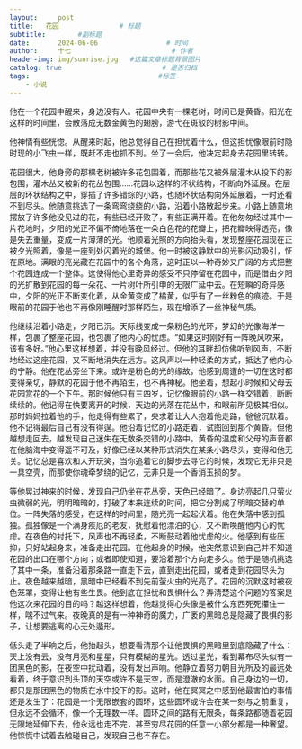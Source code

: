 ```yaml
---
layout:     post                       
title:   花园               # 标题
subtitle:        #副标题
date:       2024-06-06                 # 时间
author:     十七                         # 作者
header-img: img/sunrise.jpg   #这篇文章标题背景图片
catalog: true                         # 是否归档
tags:                                #标签
    - 小说
---
```

他在一个花园中醒来，身边没有人。花园中央有一棵老树，时间已是黄昏。阳光在这样的时间里，会散落成无数金黄色的翅膀，游弋在斑驳的树影中间。

他神情有些恍惚。从醒来时起，他总觉得自己在担忧着什么，但这担忧像眼前时隐时现的小飞虫一样，既赶不走也抓不到。坐了一会后，他决定起身去花园里转转。

花园很大，他身旁的那棵老树被许多花包围着，而那些花又被外层灌木从投下的影包围，灌木丛又被新的花丛包围……花园以这样的环状结构，不断向外延展。在层层的环状结构之中，穿插了许多错综的小路，也随环状结构向外延展着，一时还看不到尽头。他随意挑选了一条弯弯绕绕的小路，沿着小路散起步来。小路上随意地摆放了许多他没见过的花，有些已经开败了，有些正满开着。在他匆匆经过其中一片花地时，夕阳的光正不偏不倚地落在一朵白色花的花瓣上，把花瓣映得透亮，像是失去重量，变成一片薄薄的光。他顺着光照的方向抬头看，发现整座花园现在正被夕光照着，像是一座到处闪着光的城堡。他一时被这静默中的光影闪动吸引，怔在原地。满眼的亮光藏在花园中的各个角落，这时正以一种奇妙又广阔的方式把整个花园连成一个整体。这使得他心里奇异的感受不只停留在花园中，而是借由夕阳的光扩散到花园的每一朵花、一片树叶所引申的无限广延中去。在短瞬的奇异感中，夕阳的光正不断变化着，从金黄变成了橘黄，似乎有了一丝粉色的痕迹。于是眼前的花园于他也不再像刚睡醒时那样陌生，现在增添了一丝神秘气质。

他继续沿着小路走，夕阳已沉。天际线变成一条粉色的光环，梦幻的光像海洋一样，包裹了整座花园，也包裹了他内心的忧虑。“如果这时刚好有一阵晚风吹来，该有多好。”他心里这样想着，并没有晚风经过。但他的耳畔却仿佛听到风声，不断地经过这座花园，又不断地消失在远方。这风声以一种轻柔的方式，抵达了他内心的宁静。他在花丛旁坐下来。或许是粉色的光的缘故，他感到周遭的一切在这时都变得亲切，静默的花园于他不再陌生，也不再神秘。他坐着，想起小时候和父母去花园赏花的一个下午。那时候他只有三四岁，记忆像眼前的小路一样交错着，断断续续的。他记得在快要离开的时候，天边的光落在花丛中，和眼前所见极其相似。那时妈妈拉着他的手，他走得有些累了，央求着让大人抱着他走路，爸爸沉默着。他不记得最后自己有没有得逞。他沿着记忆的小路走着，试图回到那个黄昏。但他越想走回去，越发现自己迷失在无数条交错的小路中。黄昏的温度和父母的声音都在他脑海中变得遥不可及，好像已经以某种形式消失在某条小路尽头，变得和他无关。记忆总是喜欢和人开玩笑，当你追着它的脚步去寻它的时候，发现它无非只是一具空壳，而那使你魂牵梦绕的记忆，无非只是一个香消玉损的梦。

等他晃过神来的时候，发现自己仍坐在花丛旁，天色已经暗了。身边亮起几只萤火虫微弱的光，明明暗暗的，打破了本来连续的时间，把它分割成了明暗交替的单位。一阵失落的感受，在这样的时间里，随光亮一起起伏着。他在失落中感到孤独。孤独像是一个满身疾厄的老友，抚慰着他漂泊的心，又不断唤醒他内心的忧虑。在夜色的衬托下，风声也不再轻柔，不断鼓动着他忧虑的火。他感到有些压抑，只好站起身来，准备走出花园。在他起身的时候，他突然意识到自己并不知道花园的出口在哪个方向；或者即使知道，要沿着那个方向走多久。他于是随机挑选了其中一条，准备沿着那条路一直走下去，直到走出花园，或者走到花园尽头为止。夜色越来越暗，黑暗中已经看不到先前萤火虫的光亮了。花园的沉默这时被夜色笼罩，变得让他有些生畏。他到底在担忧和畏惧什么？弄清楚这个问题的答案是他这次来花园的目的吗？越这样想着，他越觉得心头像是被什么东西死死攥住一样，喘不过气来。夜晚真的是有一种神奇的魔力，广袤的黑暗总是隐藏了畏惧的影子，让想要逃离的心无处遁形。

低头走了半晌之后，他抬起头，想要看清那个让他畏惧的黑暗里到底隐藏了什么：天上没有云，没有月亮和星星，只有模糊的星光。透过星光，看到幕布尽头似有一团黑色的影，在夜空中扰动着，没有发出声响。他静立着努力朝目光所及的最远处看着，终于意识到头顶的天空或许不是天空，而是澄澈的水面。自己身边的一切，都只是那团黑色的物质在水中投下的影。这时，他在冥冥之中感到他最害怕的事情还是发生了：花园是一个无限嵌套的圆环，这些圆环或许会在某一刻与之前重复，但永远不会循环，像一个无理数一样。圆环之间的路有无限条，每条路都随着花园无限地延伸下去，他永远也走不完，甚至穷尽花园的任意一小部分都是一种奢望。他惊慌中试着去触碰自己，发现自己也不存在。
